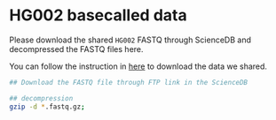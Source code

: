 # HG002 basecalled data
Please download the shared `HG002` FASTQ through ScienceDB and decompressed the FASTQ files here.

You can follow the instruction in [here](../../ScienceDB/README.md) to download the data we shared.

```bash
## Download the FASTQ file through FTP link in the ScienceDB

## decompression
gzip -d *.fastq.gz;
```
